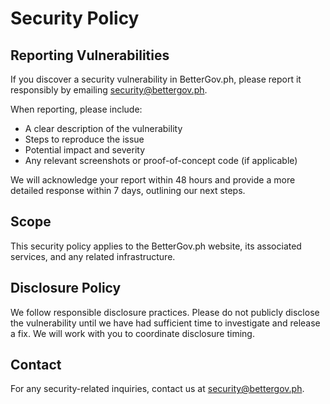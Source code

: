 # Security Policy

## Reporting Vulnerabilities

If you discover a security vulnerability in BetterGov.ph, please report it responsibly by emailing [security@bettergov.ph](mailto:security@bettergov.ph).

When reporting, please include:

- A clear description of the vulnerability
- Steps to reproduce the issue
- Potential impact and severity
- Any relevant screenshots or proof-of-concept code (if applicable)

We will acknowledge your report within 48 hours and provide a more detailed response within 7 days, outlining our next steps.

## Scope

This security policy applies to the BetterGov.ph website, its associated services, and any related infrastructure.

## Disclosure Policy

We follow responsible disclosure practices. Please do not publicly disclose the vulnerability until we have had sufficient time to investigate and release a fix. We will work with you to coordinate disclosure timing.

## Contact

For any security-related inquiries, contact us at [security@bettergov.ph](mailto:security@bettergov.ph).
